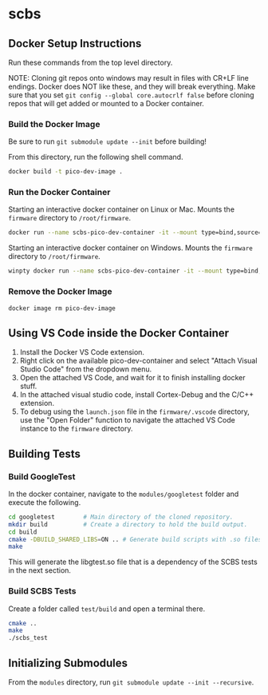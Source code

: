 # scbs

## Docker Setup Instructions

Run these commands from the top level directory.

NOTE: Cloning git repos onto windows may result in files with CR+LF line endings. Docker does NOT like these, and they will break everything. Make sure that you set `git config --global core.autocrlf false` before cloning repos that will get added or mounted to a Docker container.

### Build the Docker Image

Be sure to run `git submodule update --init` before building!

From this directory, run the following shell command.

```bash
docker build -t pico-dev-image .
```

### Run the Docker Container

Starting an interactive docker container on Linux or Mac. Mounts the `firmware` directory to `/root/firmware`.

```bash
docker run --name scbs-pico-dev-container -it --mount type=bind,source="$(pwd)",target=/root/scbs pico-dev-image
```

Starting an interactive docker container on Windows. Mounts the `firmware` directory to `/root/firmware`.

```bash
winpty docker run --name scbs-pico-dev-container -it --mount type=bind,source="$(pwd)",target=/root/scbs pico-dev-image
```

### Remove the Docker Image

```bash
docker image rm pico-dev-image
```

## Using VS Code inside the Docker Container

1. Install the Docker VS Code extension.
2. Right click on the available pico-dev-container and select "Attach Visual Studio Code" from the dropdown menu.
3. Open the attached VS Code, and wait for it to finish installing docker stuff.
4. In the attached visual studio code, install Cortex-Debug and the C/C++ extension.
5. To debug using the `launch.json` file in the `firmware/.vscode` directory, use the "Open Folder" function to navigate the attached VS Code instance to the `firmware` directory.

## Building Tests

### Build GoogleTest
In the docker container, navigate to the `modules/googletest` folder and execute the following.

```bash
cd googletest        # Main directory of the cloned repository.
mkdir build          # Create a directory to hold the build output.
cd build
cmake -DBUILD_SHARED_LIBS=ON .. # Generate build scripts with .so files.
make
```

This will generate the libgtest.so file that is a dependency of the SCBS tests in the next section.

### Build SCBS Tests
Create a folder called `test/build` and open a terminal there.
```bash
cmake ..
make
./scbs_test
```

## Initializing Submodules

From the `modules` directory, run `git submodule update --init --recursive`.